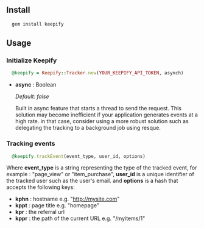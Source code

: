 ## Install

```ruby
  gem install keepify
```

## Usage

### Initialize Keepify

```ruby
  @keepify = Keepify::Tracker.new(YOUR_KEEPIFY_API_TOKEN, asynch)
```
* **async** : Boolean

  *Default: false*

  Built in async feature that starts a thread to send the request. This solution may become inefficient if your application generates events at a high rate. in that case, consider using a more robust solution such as delegating the tracking to a background job using resque.

### Tracking events

```ruby
  @keepify.trackEvent(event_type, user_id, options)
```
Where **event_type** is a string representing the type of the tracked event, for example : "page_view" or "item_purchase", **user_id** is a unique identifier of the tracked user such as the user's email.
and **options** is a hash that accepts the following keys:

  * **kphn** : hostname e.g. "http://mysite.com"
  * **kppt** : page title e.g. "homepage"
  * **kpr** : the referral url
  * **kppr** : the path of the current URL e.g. "/myitems/1"